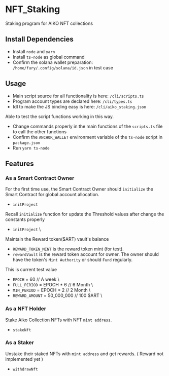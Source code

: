 # NFT_Staking
Staking program for AIKO NFT collections

## Install Dependencies
- Install `node` and `yarn`
- Install `ts-node` as global command
- Confirm the solana wallet preparation: `/home/fury/.config/solana/id.json` in test case

## Usage
- Main script source for all functionality is here: `/cli/scripts.ts`
- Program account types are declared here: `/cli/types.ts`
- Idl to make the JS binding easy is here: `/cli/aiko_staking.json`

Able to test the script functions working in this way.
- Change commands properly in the main functions of the `scripts.ts` file to call the other functions
- Confirm the `ANCHOR_WALLET` environment variable of the `ts-node` script in `package.json`
- Run `yarn ts-node`

## Features

### As a Smart Contract Owner
For the first time use, the Smart Contract Owner should `initialize` the Smart Contract for global account allocation.
- `initProject`
 
Recall `initialize` function for update the Threshold values after change the constants properly
- `initProject` \

Maintain the Reward token($ART) vault's balance
- `REWARD_TOKEN_MINT` is the reward token mint (for test).
- `rewardVault` is the reward token account for owner. The owner should have the token's `Mint Authority` or should `Fund` regularly.

This is current test value
- `EPOCH` = 60                    // A week \
- `FULL_PERIOD` = EPOCH * 6       // 6 Month \
- `MIN_PERIOD` = EPOCH * 2        // 2 Month \
- `REWARD_AMOUNT` = 50_000_000     // 100 $ART \

### As a NFT Holder
Stake Aiko Collection NFTs with NFT `mint address`.
- `stakeNft`

### As a Staker
Unstake their staked NFTs with `mint address` and get rewards. ( Reward not implemented yet )
- `withdrawNft`
